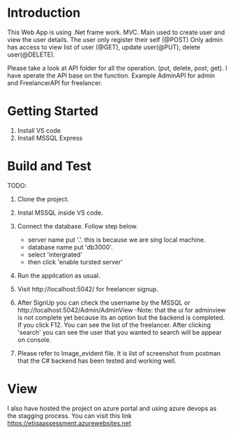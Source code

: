 # Introduction 
This Web App is using .Net frame work. MVC. Main used to create user and view the user details. The user only register their self (@POST) Only admin has access 
to view list of user (@GET), update user(@PUT), delete user(@DELETE).

Please take a look at API folder for all the operation. (put, delete, post, get). 
I have sperate the API base on the function. Example AdminAPI for admin and FreelancerAPI for freelancer.

# Getting Started
1. Install VS code
2. Install MSSQL Express

# Build and Test
TODO: 
1. Clone the project.
2. Instal MSSQL inside VS code.
3. Connect the database. Follow step below.
    - server name put '.'. this is because we are sing local machine.
    - database name put 'db3000'.
    - select 'intergrated'
    - then click 'enable tursted server'
4. Run the appilcation as usual. 
5. Visit http://localhost:5042/ for freelancer signup.
6. After SignUp you can check the username by the MSSQL or http://localhost:5042/Admin/AdminView
    -Note: that the ui for adminview is not complete yet because its an option but the backend is completed. If you click F12. You can see the list of the freelancer. After clicking 'search'
    you can see the user that you wanted to search will be appear on console. 

7. Please refer to Image_evident file. It is list of screenshot from postman that the C# backend has been tested and working well. 
    
# View
I also have hosted the project on azure portal and using azure devops as the stagging process. 
You can visit this link https://etiqaassessment.azurewebsites.net
